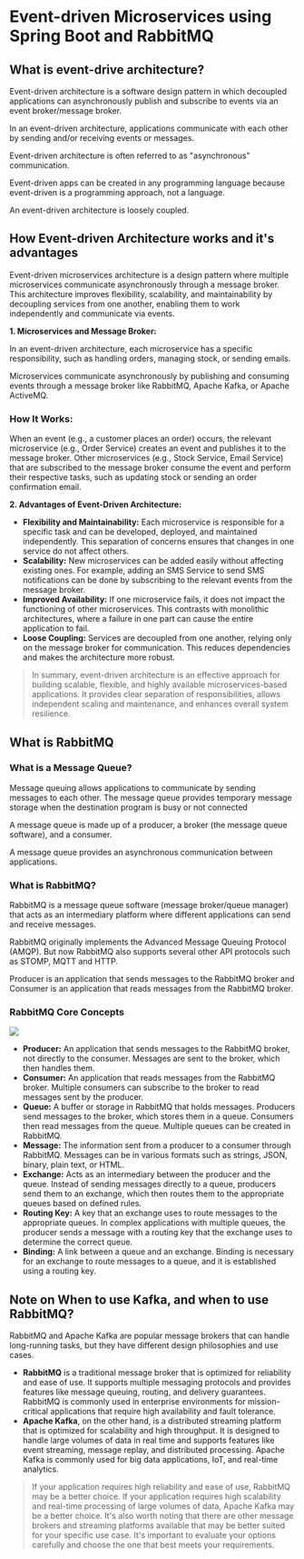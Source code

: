 # Event-driven Microservices using Spring Boot and RabbitMQ

## What is event-drive architecture?
Event-driven architecture is a software design pattern in which decoupled applications can asynchronously publish and 
subscribe to events via an event broker/message broker.

In an event-driven architecture, applications communicate with each other by sending and/or receiving events or messages.

Event-driven architecture is often referred to as "asynchronous" communication.

Event-driven apps can be created in any programming language because event-driven is a programming approach, not a language.

An event-driven architecture is loosely coupled.

## How Event-driven Architecture works and it's advantages
Event-driven microservices architecture is a design pattern where multiple microservices communicate asynchronously 
through a message broker. This architecture improves flexibility, scalability, and maintainability by decoupling 
services from one another, enabling them to work independently and communicate via events.

**1. Microservices and Message Broker:**

In an event-driven architecture, each microservice has a specific responsibility, such as handling orders, 
managing stock, or sending emails.

Microservices communicate asynchronously by publishing and consuming events through a message broker like RabbitMQ, 
Apache Kafka, or Apache ActiveMQ.

### How It Works:

When an event (e.g., a customer places an order) occurs, the relevant microservice (e.g., Order Service) creates an event 
and publishes it to the message broker. Other microservices (e.g., Stock Service, Email Service) that are subscribed to 
the message broker consume the event and perform their respective tasks, such as updating stock or sending an order confirmation email.

**2. Advantages of Event-Driven Architecture:**

- **Flexibility and Maintainability:** Each microservice is responsible for a specific task and can be developed, 
deployed, and maintained independently. This separation of concerns ensures that changes in one service do not affect others.
- **Scalability:** New microservices can be added easily without affecting existing ones. For example, adding an 
SMS Service to send SMS notifications can be done by subscribing to the relevant events from the message broker.
- **Improved Availability:** If one microservice fails, it does not impact the functioning of other microservices. 
This contrasts with monolithic architectures, where a failure in one part can cause the entire application to fail.
- **Loose Coupling:** Services are decoupled from one another, relying only on the message broker for communication. 
This reduces dependencies and makes the architecture more robust.

> In summary, event-driven architecture is an effective approach for building scalable, flexible, and highly available 
microservices-based applications. It provides clear separation of responsibilities, allows independent scaling and maintenance, 
and enhances overall system resilience.

## What is RabbitMQ
### What is a Message Queue?
Message queuing allows applications to communicate by sending messages to each other. The message queue provides temporary
message storage when the destination program is busy or not connected

A message queue is made up of a producer, a broker (the message queue software), and a consumer.

A message queue provides an asynchronous communication between applications.

### What is RabbitMQ?
RabbitMQ is a message queue software (message broker/queue manager) that acts as an intermediary platform where different 
applications can send and receive messages.

RabbitMQ originally implements the Advanced Message Queuing Protocol (AMQP). But now RabbitMQ also supports several other 
API protocols such as STOMP, MQTT and HTTP.

Producer is an application that sends messages to the RabbitMQ broker and Consumer is an application that reads messages 
from the RabbitMQ broker.

### RabbitMQ Core Concepts
![](https://www.cloudamqp.com/img/blog/exchanges-bidings-routing-keys.png)
- **Producer:** An application that sends messages to the RabbitMQ broker, not directly to the consumer. Messages are sent to the broker, which then handles them. 
- **Consumer:** An application that reads messages from the RabbitMQ broker. Multiple consumers can subscribe to the broker to read messages sent by the producer.
- **Queue:** A buffer or storage in RabbitMQ that holds messages. Producers send messages to the broker, which stores them in a queue. Consumers then read messages from the queue. Multiple queues can be created in RabbitMQ. 
- **Message:** The information sent from a producer to a consumer through RabbitMQ. Messages can be in various formats such as strings, JSON, binary, plain text, or HTML. 
- **Exchange:** Acts as an intermediary between the producer and the queue. Instead of sending messages directly to a queue, producers send them to an exchange, which then routes them to the appropriate queues based on defined rules. 
- **Routing Key:** A key that an exchange uses to route messages to the appropriate queues. In complex applications with multiple queues, the producer sends a message with a routing key that the exchange uses to determine the correct queue. 
- **Binding:** A link between a queue and an exchange. Binding is necessary for an exchange to route messages to a queue, and it is established using a routing key.

## Note on When to use Kafka, and when to use RabbitMQ?
RabbitMQ and Apache Kafka are popular message brokers that can handle long-running tasks, but they have different design philosophies and use cases.
- **RabbitMQ** is a traditional message broker that is optimized for reliability and ease of use. It supports multiple messaging 
protocols and provides features like message queuing, routing, and delivery guarantees. RabbitMQ is commonly used in 
enterprise environments for mission-critical applications that require high availability and fault tolerance.
- **Apache Kafka**, on the other hand, is a distributed streaming platform that is optimized for scalability and high throughput. 
It is designed to handle large volumes of data in real time and supports features like event streaming, message replay, 
and distributed processing. Apache Kafka is commonly used for big data applications, IoT, and real-time analytics.
> If your application requires high reliability and ease of use, RabbitMQ may be a better choice. If your application 
> requires high scalability and real-time processing of large volumes of data, Apache Kafka may be a better choice. 
> It's also worth noting that there are other message brokers and streaming platforms available that may be better 
> suited for your specific use case. It's important to evaluate your options carefully and choose the one that best meets your requirements.